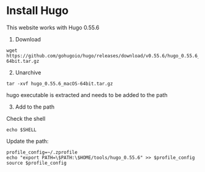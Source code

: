 # Install Hugo
This website works with Hugo 0.55.6

1. Download
```
wget https://github.com/gohugoio/hugo/releases/download/v0.55.6/hugo_0.55.6_macOS-64bit.tar.gz
```
2. Unarchive
```
tar -xvf hugo_0.55.6_macOS-64bit.tar.gz
```
hugo executable is extracted and needs to be added to the path

3. Add to the path

Check the shell
```
echo $SHELL
```
Update the path:
```
profile_config=~/.zprofile
echo "export PATH=\$PATH:\$HOME/tools/hugo_0.55.6" >> $profile_config
source $profile_config
```
